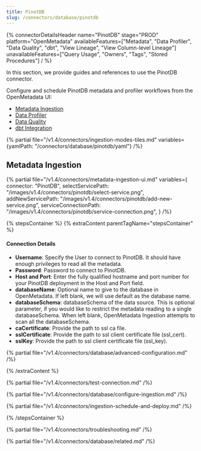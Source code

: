 ```yaml
---
title: PinotDB
slug: /connectors/database/pinotdb
---
```


{% connectorDetailsHeader
name="PinotDB"
stage="PROD"
platform="OpenMetadata"
availableFeatures=["Metadata", "Data Profiler", "Data Quality", "dbt", "View Lineage", "View Column-level Lineage"]
unavailableFeatures=["Query Usage", "Owners", "Tags", "Stored Procedures"]
/ %}

In this section, we provide guides and references to use the PinotDB connector.

Configure and schedule PinotDB metadata and profiler workflows from the OpenMetadata UI:

- [Metadata Ingestion](#metadata-ingestion)
- [Data Profiler](/connectors/ingestion/workflows/profiler)
- [Data Quality](/connectors/ingestion/workflows/data-quality)
- [dbt Integration](/connectors/ingestion/workflows/dbt)

{% partial file="/v1.4/connectors/ingestion-modes-tiles.md" variables={yamlPath: "/connectors/database/pinotdb/yaml"} /%}

## Metadata Ingestion

{% partial 
  file="/v1.4/connectors/metadata-ingestion-ui.md" 
  variables={
    connector: "PinotDB", 
    selectServicePath: "/images/v1.4/connectors/pinotdb/select-service.png",
    addNewServicePath: "/images/v1.4/connectors/pinotdb/add-new-service.png",
    serviceConnectionPath: "/images/v1.4/connectors/pinotdb/service-connection.png",
} 
/%}

{% stepsContainer %}
{% extraContent parentTagName="stepsContainer" %}

#### Connection Details

- **Username**: Specify the User to connect to PinotDB. It should have enough privileges to read all the metadata.
- **Password**: Password to connect to PinotDB.
- **Host and Port**: Enter the fully qualified hostname and port number for your PinotDB deployment in the Host and Port field.
- **databaseName**: Optional name to give to the database in OpenMetadata. If left blank, we will use default as the database name.
- **databaseSchema**: databaseSchema of the data source. This is optional parameter, if you would like to restrict the metadata reading to a single databaseSchema. When left blank, OpenMetadata Ingestion attempts to scan all the databaseSchema.
- **caCertificate**: Provide the path to ssl ca file.
- **sslCertificate**: Provide the path to ssl client certificate file (ssl_cert).
- **sslKey**: Provide the path to ssl client certificate file (ssl_key).

{% partial file="/v1.4/connectors/database/advanced-configuration.md" /%}

{% /extraContent %}

{% partial file="/v1.4/connectors/test-connection.md" /%}

{% partial file="/v1.4/connectors/database/configure-ingestion.md" /%}

{% partial file="/v1.4/connectors/ingestion-schedule-and-deploy.md" /%}

{% /stepsContainer %}

{% partial file="/v1.4/connectors/troubleshooting.md" /%}

{% partial file="/v1.4/connectors/database/related.md" /%}
